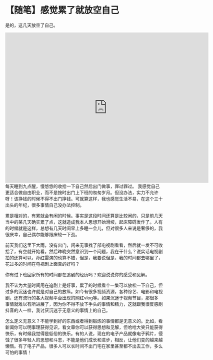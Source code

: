 # 【随笔】感觉累了就放空自己


是的，这几天放空了自己。

<iframe height=480 width=650 src='http://player.youku.com/embed/XMzI1MzkwMDg2OA==' frameborder=0 'allowfullscreen'></iframe>
每天睡到九点醒，慢悠悠的收拾一下自己然后出门做事，罪过罪过。
我感觉自己更适合做自由职业，而不是按时出门上下班的匆匆岁月。但没办法，实力不允许呀！该挣钱的时候不得不出门挣钱。可就算这样，我也感觉生活不易，在这个三十出头的年纪，很多事情自己没办法控制。

累是相对的，有累就会有闲的时候。事实是这段时间还算是比较闲的，只是前几天当中的某几天确实累了点，这就造成我本人思想开始滑坡，起床障碍发作了。人有的时候就是这样，总想有几天时间早上多睡一会儿，但对很多人来说是奢侈的，我很庆幸，自己偶尔能够跟床较一下劲。

前天我们这里下大雨，没有出门，闲来无事找了部电视剧看看，然后就一发不可收拾了，有空就开始看。然后昨晚突然意识到一个问题，我在干什么？说实话电视剧拍的还算可以，孙红雷演的也算不错，但是，我要说但是，我的时间都去哪里了，花过多的时间在电视剧上面真的好吗？

你有过下班回家所有的时间都在追剧的经历吗？欢迎说说你的感受和见解。

我不认为大量时间用在追剧上是好事，累了的时候看个一集可以放松一下自己，但过多的沉迷也许就是对自己的放纵。如今有很多视频资源，各种综艺、电影和电视剧，还有流行的各大视频平台出现的网红vlog等。如果沉迷于视频节目，那很多事情就难以有所进展了，因为你不得不放下手头的事情和精力，这就跟我很反感刷抖音的人一样，我讨厌沉迷于无意义的事情上的自己。

怎么定义无意义？不能学到好的东西或者得到锻炼的事情都是无意义的。比如，看新闻你可以明事理获得见识，看文章你可以获得思想和见解，但哈哈大笑只能获得快乐，有时候我觉得是低俗的快乐。有的人说，现在的电子产品就像电子鸦片，侵蚀了很多年轻人的思想和斗志，不能是他们成长和进步，相反，让他们变的越来越懒惰。有了电子产品，很多人可以长时间不出门宅在家里甚至都不出去工作，多么可怕的事情！
